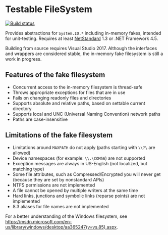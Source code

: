 # Testable FileSystem

[![Build status](https://ci.appveyor.com/api/projects/status/wiekgd62kq1o27kw?svg=true)](https://ci.appveyor.com/project/bkoelman/testablefilesystem/branch/master)

Provides abstractions for `System.IO.*` including in-memory fakes, intended for unit-testing.
Requires at least [NetStandard](https://github.com/dotnet/standard/blob/master/docs/versions.md) 1.3 or .NET Framework 4.5.

Building from source requires Visual Studio 2017. Although the interfaces and wrappers are considered stable, the in-memory fake filesystem is still a work in progress.

## Features of the fake filesystem
* Concurrent access to the in-memory filesystem is thread-safe
* Throws appropriate exceptions for files that are in use
* Fails on changing readonly files and directories
* Supports absolute and relative paths, based on settable current directory
* Supports local and UNC (Universal Naming Convention) network paths
* Paths are case-insensitive

## Limitations of the fake filesystem
* Limitations around `MAXPATH` do not apply (paths starting with `\\?\` are allowed)
* Device namespaces (for example: `\\.\COM56`) are not supported
* Exception messages are always in US-English (not localized, but matching type)
* Some file attributes, such as Compressed/Encrypted you will never get (because they are set by nonstandard APIs)
* NTFS permissions are not implemented
* A file cannot be opened by multiple writers at the same time
* Hard links, junctions and symbolic links (reparse points) are not implemented
* 8.3 aliases for file names are not implemented

For a better understanding of the Windows filesystem, see https://msdn.microsoft.com/en-us/library/windows/desktop/aa365247(v=vs.85).aspx.
